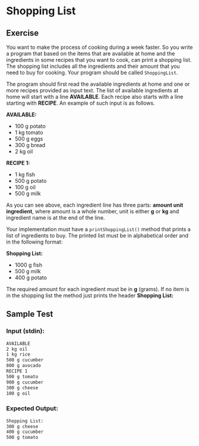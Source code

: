 # Shopping List

## Exercise
You want to make the process of cooking during a week faster. So you write a program that based on the items that are available at home and the ingredients in some recipes that you want to cook, can print a shopping list. The shopping list includes all the ingredients and their amount that you need to buy for cooking. Your program should be called `ShoppingList`.

The program should first read the available ingredients at home and one or more recipes provided as input text. The list of available ingredients at home will start with a line **AVAILABLE**. Each recipe also starts with a line starting with **RECIPE**. An example of such input is as follows.

**AVAILABLE:**
* 100 g potato
* 1 kg tomato
* 500 g eggs
* 300 g bread
* 2 kg oil

**RECIPE 1:**
* 1 kg fish
* 500 g potato
* 100 g oil
* 500 g milk

As you can see above, each ingredient line has three parts: **amount unit ingredient**, where amount is a whole number, unit is either **g** or **kg** and ingredient name is at the end of the line.

Your implementation must have a `printShoppingList()` method that prints a list of ingredients to buy. The printed list must be in alphabetical order and in the following format:

**Shopping List:**
* 1000 g fish
* 500 g milk
* 400 g potato

The required amount for each ingredient must be in **g** (grams).
If no item is in the shopping list the method just prints the header **Shopping List:**

## Sample Test

### Input (stdin):
```sh
AVAILABLE
2 kg oil
1 kg rice
500 g cucumber 
800 g avocado 
RECIPE 1
500 g tomato
900 g cucumber 
300 g cheese 
100 g oil
```
### Expected Output:
```sh
Shopping List:
300 g cheese
400 g cucumber
500 g tomato
```